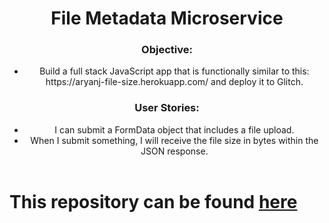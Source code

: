 
<!DOCTYPE html>
<html>
  <head>
    <title>File Metadata Microservice</title>
    <meta name="description" content="File Metadata Microservice">
    <link id="favicon" rel="icon" href="https://cdn3.iconfinder.com/data/icons/brands-applications/512/File-512.png" type="image/x-icon">
    <meta charset="utf-8">
    <meta http-equiv="X-UA-Compatible" content="IE=edge">
    <meta name="viewport" content="width=device-width, initial-scale=1">
    <link rel="stylesheet" href="/style.css">
  </head>
  <body>
    <header>
      <h1>
        File Metadata Microservice
      </h1>
      <h3>Objective:</h3>
      <ul>
        <li>Build a full stack JavaScript app that is functionally similar to this: https://aryanj-file-size.herokuapp.com/ 
      and deploy it to Glitch.</li>
      </ul>
      <h3>User Stories:</h3>
      <ul>
        <li>I can submit a FormData object that includes a file upload.</li>
        <li>When I submit something, I will receive the file size in bytes within the JSON response.</li>
      </ul>
    </header>
    <h1>
    This repository can be found 
      <a href="https://bao88-file-metadata-microservice.glitch.me/" target="_blank">
        here
      </a>
    </h1>
      
  </body>
</html>
